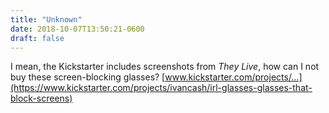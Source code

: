 ```yaml
---
title: "Unknown"
date: 2018-10-07T13:50:21-0600
draft: false
---
```


I mean, the Kickstarter includes screenshots from _They Live_, how can I not buy these screen-blocking glasses? [www.kickstarter.com/projects/…](https://www.kickstarter.com/projects/ivancash/irl-glasses-glasses-that-block-screens)
